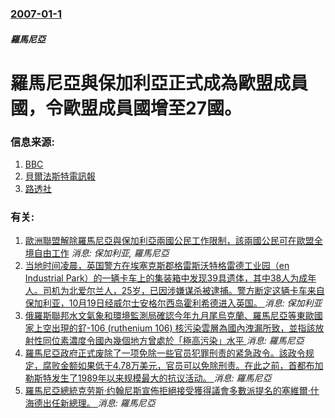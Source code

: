 ### [2007-01-1](/news/2007/01/1/index.md)

##### 羅馬尼亞
#  羅馬尼亞與保加利亞正式成為歐盟成員國，令歐盟成員國增至27國。




### 信息来源:

1. [BBC](http://news.bbc.co.uk/1/hi/world/europe/6220591.stm)
2. [貝爾法斯特電訊報](http://news.google.com/news/url?sa=t&ct=us/0-0&fp=45986a536e76482c&ei=l22YRbPFDL3mHI_mmcoM&url=http%3A//www.belfasttelegraph.co.uk/news/local-national/article2103971.ece&cid=0)
3. [路透社](https://web.archive.org/web/20070108151135/http://today.reuters.co.uk/news/articlebusiness.aspx?type=businessNews)

### 有关:

1. [ 歐洲聯盟解除羅馬尼亞與保加利亞兩國公民工作限制，該兩國公民可在歐盟全境自由工作](/news/2014/01/1/歐洲聯盟解除羅馬尼亞與保加利亞兩國公民工作限制-該兩國公民可在歐盟全境自由工作.md) _消息: 保加利亚, 羅馬尼亞_
2. [当地时间凌晨，英国警方在埃塞克斯郡格雷斯沃特格雷德工业园（en Industrial Park）的一辆卡车上的集装箱中发现39具遗体，其中38人为成年人。司机为北爱尔兰人，25岁，已因涉嫌谋杀被逮捕。警方断定这辆卡车来自保加利亚，10月19日经威尔士安格尔西岛霍利希德进入英国。 ](/news/2019/10/23/当地时间凌晨-英国警方在埃塞克斯郡格雷斯沃特格雷德工业园-en-Industrial-Park-的一辆卡车上的集装箱中发.md) _消息: 保加利亚_
3. [俄羅斯聯邦水文氣象和環境監測局確認今年九月尾烏克蘭、羅馬尼亞等東歐國家上空出現的釕-106 (ruthenium 106) 核污染雲層為國內洩漏所致，並指該放射性同位素濃度令國內幾個地方曾處於「極高污染」水平 ](/news/2017/11/20/俄羅斯聯邦水文氣象和環境監測局確認今年九月尾烏克蘭-羅馬尼亞等東歐國家上空出現的釕-106-ruthenium-106.md) _消息: 羅馬尼亞_
4. [羅馬尼亞政府正式废除了一项免除一些官员犯罪刑责的紧急政令。該政令规定，腐败金额如果低于4.78万美元，官员可以免除刑责。在此之前，首都布加勒斯特发生了1989年以来规模最大的抗议活动。 ](/news/2017/02/5/羅馬尼亞政府正式废除了一项免除一些官员犯罪刑责的紧急政令-該政令规定-腐败金额如果低于478万美元-官员可以免除刑责.md) _消息: 羅馬尼亞_
5. [羅馬尼亞總統克劳斯·约翰尼斯宣佈拒絕接受獲得議會多數派提名的塞維爾·什海德出任新總理。 ](/news/2016/12/27/羅馬尼亞總統克劳斯-约翰尼斯宣佈拒絕接受獲得議會多數派提名的塞維爾-什海德出任新總理.md) _消息: 羅馬尼亞_
